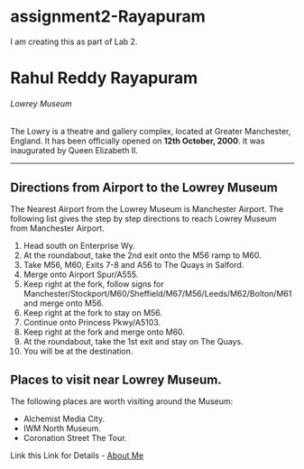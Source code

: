 # assignment2-Rayapuram
I am creating this as part of Lab 2.
# Rahul Reddy Rayapuram
###### Lowrey Museum
The Lowry is a theatre and gallery complex, located at Greater Manchester, England. It has been officially opened on **12th October, 2000**. It was inaugurated by Queen Elizabeth II.


******

## Directions from Airport to the Lowrey Museum

The Nearest Airport from the Lowrey Museum is Manchester Airport. The following list gives the step by step directions to reach Lowrey Museum from Manchester Airport.

1. Head south on Enterprise Wy.
2. At the roundabout, take the 2nd exit onto the M56 ramp to M60.
3. Take M56, M60, Exits 7-8 and A56 to The Quays in Salford.
4. Merge onto Airport Spur/A555.
5. Keep right at the fork, follow signs for Manchester/Stockport/M60/Sheffield/M67/M56/Leeds/M62/Bolton/M61 and merge onto M56.
6. Keep right at the fork to stay on M56.
7. Continue onto Princess Pkwy/A5103.
8. Keep right at the fork and merge onto M60.
9. At the roundabout, take the 1st exit and stay on The Quays.
10. You will be at the destination.


## Places to visit near Lowrey Museum.

The following places are worth visiting around the Museum:

* Alchemist Media City.
* IWM North Museum.
* Coronation Street The Tour.


Link this Link for Details - [About Me](https://github.com/RahulReddy-3/assignment2-Rayapuram/blob/main/AboutMe.md)





